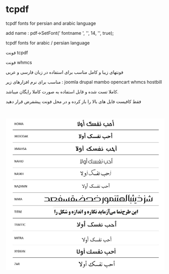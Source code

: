 # tcpdf
tcpdf fonts for persian and arabic language

add name : 
pdf->SetFont(' fontname ', '', 14, '', true);

tcpdf fonts for arabic / persian language

فونت tcpdf

فونت whmcs

فونتهای زیبا و کامل مناسب برای استفاده در زبان فارسی و عربی

مناسب برای نرم افزارهای زیر :
joomla
drupal
mambo
opencart
whmcs
hostbill
  
کاملا تست شده و قابل استفاده به صورت کاملا رایگان میباشد.

فقط کافیست فایل های بالا را باز کرده و در محل فونت پیشفرض قرار دهید

<br/>

![Fonts Sample](fonts-sample.jpg?raw=true "Fonts Sample")
